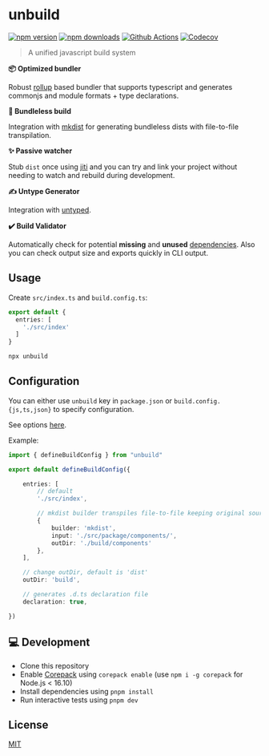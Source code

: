 # unbuild

[![npm version][npm-version-src]][npm-version-href]
[![npm downloads][npm-downloads-src]][npm-downloads-href]
[![Github Actions][github-actions-src]][github-actions-href]
[![Codecov][codecov-src]][codecov-href]

> A unified javascript build system

**📦 Optimized bundler**

Robust [rollup](https://rollupjs.org) based bundler that supports typescript and generates commonjs and module formats + type declarations.

**📁 Bundleless build**

Integration with [mkdist](https://github.com/unjs/mkdist) for generating bundleless dists with file-to-file transpilation.

**✨ Passive watcher**

Stub `dist` once using  [jiti](https://github.com/unjs/jiti) and you can try and link your project without needing to watch and rebuild during development.

**✍ Untype Generator**

Integration with [untyped](https://github.com/unjs/untyped).

**✔️ Build Validator**

Automatically check for potential **missing** and **unused** [dependencies](https://docs.npmjs.com/cli/v7/configuring-npm/package-json#dependencies). Also you can check output size and exports quickly in CLI output.

## Usage

Create `src/index.ts` and `build.config.ts`:

```ts
export default {
  entries: [
    './src/index'
  ]
}
```

```sh
npx unbuild
```

## Configuration

You can either use `unbuild` key in `package.json` or `build.config.{js,ts,json}` to specify configuration.

See options [here](./src/types.ts).

Example:

```typescript
import { defineBuildConfig } from "unbuild"

export default defineBuildConfig({

    entries: [
        // default
        './src/index',

        // mkdist builder transpiles file-to-file keeping original sources structure
        {
            builder: 'mkdist',
            input: './src/package/components/',
            outDir: './build/components'
        },
    ],

    // change outDir, default is 'dist'
    outDir: 'build',

    // generates .d.ts declaration file
    declaration: true,

})
```

## 💻 Development

- Clone this repository
- Enable [Corepack](https://github.com/nodejs/corepack) using `corepack enable` (use `npm i -g corepack` for Node.js < 16.10)
- Install dependencies using `pnpm install`
- Run interactive tests using `pnpm dev`

## License

[MIT](./LICENSE)

<!-- Badges -->
[npm-version-src]: https://img.shields.io/npm/v/unbuild?style=flat-square
[npm-version-href]: https://npmjs.com/package/unbuild

[npm-downloads-src]: https://img.shields.io/npm/dm/unbuild?style=flat-square
[npm-downloads-href]: https://npmjs.com/package/unbuild

[github-actions-src]: https://img.shields.io/github/workflow/status/unjs/unbuild/ci/main?style=flat-square
[github-actions-href]: https://github.com/unjs/unbuild/actions?query=workflow%3Aci

[codecov-src]: https://img.shields.io/codecov/c/gh/unjs/unbuild/main?style=flat-square
[codecov-href]: https://codecov.io/gh/unjs/unbuild
